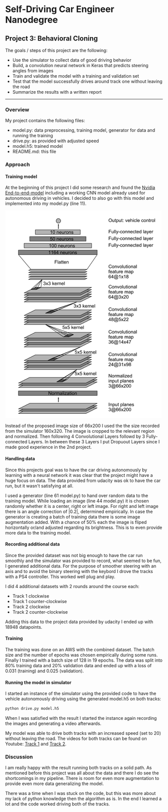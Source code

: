 
# Self-Driving Car Engineer Nanodegree


## Project 3: **Behavioral Cloning** 

The goals / steps of this project are the following:

* Use the simulator to collect data of good driving behavior
* Build, a convolution neural network in Keras that predicts steering angles from images
* Train and validate the model with a training and validation set
* Test that the model successfully drives around track one without leaving the road
* Summarize the results with a written report

***

[//]: # (Image References)

[image1]: ./images_md/Nvidia_model.png "Nvidia model"

### Overview

My project contains the following files:
- model.py: data preprocessing, training model, generator for data and running the training
- drive.py: as provided with adjusted speed
- model.h5: trained model
- README.md: this file

### Approach

#### Training model

At the beginning of this project I did some research and found the [Nvidia End-to-end-model](https://images.nvidia.com/content/tegra/automotive/images/2016/solutions/pdf/end-to-end-dl-using-px.pdf) including a working CNN model already used for autonomous driving in vehicles. I decided to also go with this model and implemented into my model.py (line 11). 

![alt text][image1]

Instead of the proposed image size of 66x200 I used the the size recorded from the simulator 160x320. The image is cropped to the relevant region and normalized. Then following 4 Convolutional Layers followd by 3 Fully-connected Layers. In between these 3 Layers I put Dropuout Layers since I made good experience in the 2nd project. 

#### Handling data

Since this projects goal was to have the car driving autonomously by learning with a neural network it was clear that the project might have a huge focus on data. The data provided from udacity was ok to have the car run, but it wasn't satisfying at all. 

I used a generator (line 61 model.py) to hand over random data to the training model. While loading an image (line 44 model.py) it is chosen randomly whether it is a center, right or left image. For right and left image there is an angle correction of |0.2|, determined empirically. In case the generator is creating a batch of training data there is some image augmentation added. With a chance of 50% each the image is fliped horizontally or/and adjusted regarding its brightness. This is to even provide more data to the training model.

#### Recording additional data

Since the provided dataset was not big enough to have the car run smoothly and the simulator was provided to record, what seemed to be fun, I generated additional data. For the purpose of smoother steering with an axis and to avoid the binary steering with the keybord I drove the tracks with a PS4 controller. This worked well plug and play.

I did 4 additional datasets with 2 rounds around the course each:
- Track 1 clockwise
- Track 1 counter-clockwise
- Track 2 clockwise
- Track 2 counter-clockwise

Adding this data to the project data provided by udacity I ended up with 18948 datapoints.

#### Training

The training was done on an AWS with the combined dataset. The batch size and the number of epochs was chosen empirically during some runs. Finally I trained with a batch size of 128 in 19 epochs. The data was split into 80% training data and 20% validation data and ended up with a loss of 0.031 (training) and 0.025 (validation). 

#### Running the model in simulator 

I started an instance of the simulator using the provided code to have the vehicle autonomously driving using the generated model.h5 on both tracks:
```python
python drive.py model.h5
```
When I was satisfied with the result I started the instance again recording the images and generating a video afterwards. 

My model was able to drive both tracks with an increased speed (set to 20) without leaving the road. The videos for both tracks can be found on Youtube: [Track 1](https://youtu.be/5BFTcZ-a0_A) and [Track 2](https://youtu.be/BKgxwA-sVZQ).


### Discussion

I am really happy with the result running both tracks on a solid path. As mentioned before this project was all about the data and there I do see the shortcomings in my pipeline. There is room for even more augmentation to provide even more data generalizing the model.

There was a time when I was stuck on the code, but this was more about my lack of python knowledge then the algorithm as is. In the end I learned a lot and the code worked driving both of the tracks. 




